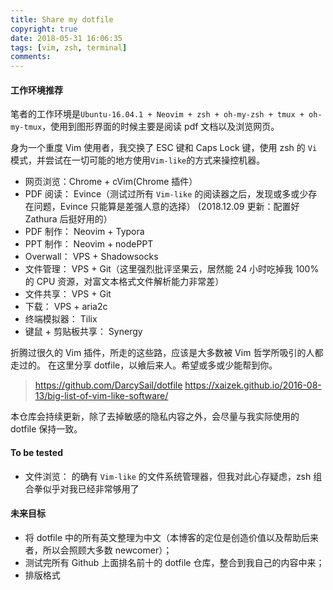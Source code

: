 ```yaml
---
title: Share my dotfile
copyright: true
date: 2018-05-31 16:06:35
tags: [vim, zsh, terminal]
comments:
---
```


#### 工作环境推荐
笔者的工作环境是`Ubuntu-16.04.1 + Neovim + zsh + oh-my-zsh + tmux + oh-my-tmux`，使用到图形界面的时候主要是阅读 pdf 文档以及浏览网页。

身为一个重度 Vim 使用者，我交换了 ESC 键和 Caps Lock 键，使用 zsh 的 `Vi` 模式，并尝试在一切可能的地方使用`Vim-like`的方式来操控机器。

* 网页浏览：Chrome + cVim(Chrome 插件）
* PDF 阅读： Evince（测试过所有 `Vim-like` 的阅读器之后，发现或多或少存在问题，Evince 只能算是差强人意的选择） (2018.12.09 更新：配置好 Zathura 后挺好用的）
* PDF 制作： Neovim + Typora
* PPT 制作： Neovim + nodePPT
* Overwall： VPS + Shadowsocks
* 文件管理： VPS + Git（这里强烈批评坚果云，居然能 24 小时吃掉我 100% 的 CPU 资源，对富文本格式文件解析能力非常差）
* 文件共享： VPS + Git
* 下载： VPS + aria2c
* 终端模拟器： Tilix
* 键鼠 + 剪贴板共享： Synergy

折腾过很久的 Vim 插件，所走的这些路，应该是大多数被 Vim 哲学所吸引的人都走过的。
在这里分享 dotfile，以飨后来人。希望或多或少能帮到你。

<!--more-->

> https://github.com/DarcySail/dotfile
> https://xaizek.github.io/2016-08-13/big-list-of-vim-like-software/

本仓库会持续更新，除了去掉敏感的隐私内容之外，会尽量与我实际使用的 dotfile 保持一致。

#### To be tested
* 文件浏览： 的确有 `Vim-like` 的文件系统管理器，但我对此心存疑虑，zsh 组合拳似乎对我已经非常够用了

#### 未来目标
* 将 dotfile 中的所有英文整理为中文（本博客的定位是创造价值以及帮助后来者，所以会照顾大多数 newcomer）；
* 测试完所有 Github 上面排名前十的 dotfile 仓库，整合到我自己的内容中来；
* 排版格式
